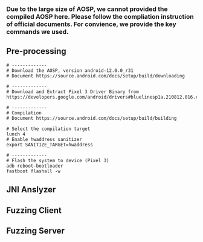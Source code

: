 ### Due to the large size of AOSP, we cannot provided the compiled AOSP here. Please follow the compliation instruction of official documents. For convience, we provide the key commands we used.

## Pre-processing
```
# -------------
# Download the AOSP, version android-12.0.0_r31
# Document https://source.android.com/docs/setup/build/downloading

# -------------
# Download and Extract Pixel 3 Driver Binary from https://developers.google.com/android/drivers#bluelinesp1a.210812.016.c1

# -------------
# Compilation 
# Document https://source.android.com/docs/setup/build/building

# Select the compilation target
lunch 4
# Enable hwaddress sanitizer
export SANITIZE_TARGET=hwaddress

# -------------
# Flash the system to device (Pixel 3)
adb reboot-bootloader
fastboot flashall -w
```

## JNI Anslyzer

## Fuzzing Client

## Fuzzing Server
